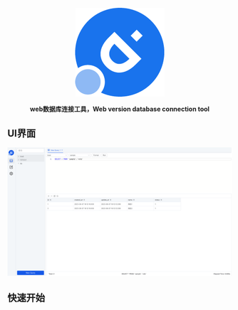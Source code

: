 <p align="center"><a href="https://github.com/m9d2/dbland"><img src="https://github.com/m9d2/store/blob/main/img/logo.png" alt="DBLAND" /></a></p>
<p align="center"><b>web数据库连接工具，Web version database connection tool</b></p>



## UI界面

![UI界面](https://github.com/m9d2/store/blob/main/img/iShot_2023-09-13_12.23.14.png)


## 快速开始